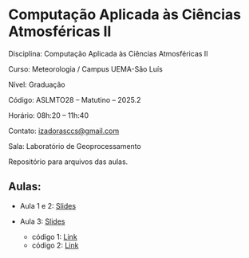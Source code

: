 # Computação Aplicada às Ciências Atmosféricas II

Disciplina: Computação Aplicada às Ciências Atmosféricas II

Curso: Meteorologia / Campus UEMA-São Luís

Nível: Graduação

Código: ASLMTO28 – Matutino – 2025.2

Horário: 08h:20 – 11h:40

Contato: izadorasccs@gmail.com

Sala: Laboratório de Geoprocessamento

Repositório para arquivos das aulas.

## Aulas:

- Aula 1 e 2: [Slides](https://www.canva.com/design/DAGxTTODSqc/aGIlhRbwdChXHj7bEG4ENA/edit?utm_content=DAGxTTODSqc&utm_campaign=designshare&utm_medium=link2&utm_source=sharebutton)
  
- Aula 3: [Slides](https://www.canva.com/design/DAGx5OlLA4Q/0Kxv2tpORRU3cl5zWUpkEw/edit?utm_content=DAGx5OlLA4Q&utm_campaign=designshare&utm_medium=link2&utm_source=sharebutton)
  - código 1: [Link](https://colab.research.google.com/drive/15cfirlhO5UW0CxAsqpm7ytFA5b_1zrCE?usp=sharing)
  - código 2: [Link](https://colab.research.google.com/drive/1RUNdt1Uz1DaS7axaTXi6pHOtajBrpORu?usp=sharing)
  
